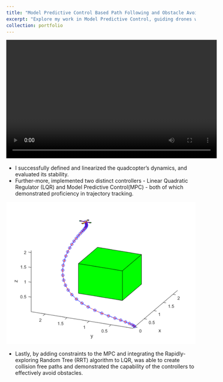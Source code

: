 ```yaml
---
title: "Model Predictive Control Based Path Following and Obstacle Avoidance for a Drone"
excerpt: "Explore my work in Model Predictive Control, guiding drones with advanced path following and obstacle avoidance capabilities<br/><img src='/images/drone_frame.png'>"
collection: portfolio
---
```

<video width="560" height="315" controls>
  <source src="/images/drone_vid.mp4" type="video/mp4">
</video>

* I successfully defined and linearized the quadcopter’s dynamics, and evaluated its stability. 
* Further-more, implemented two distinct controllers - Linear Quadratic Regulator (LQR) and Model Predictive Control(MPC) - both of which demonstrated proficiency in trajectory  tracking. 

![Trajectory of Drone](images/obstacle_avoidance_traj.png)


* Lastly, by adding constraints to the MPC and integrating the Rapidly-exploring Random Tree (RRT) algorithm to LQR, was able to create collision free paths and demonstrated the capability of the controllers to effectively avoid obstacles.
